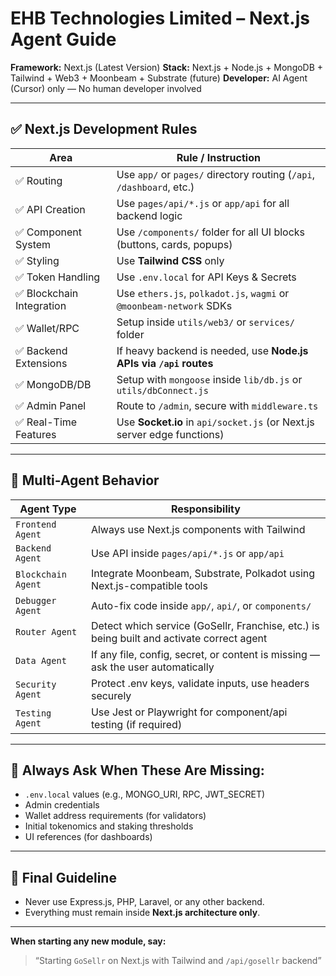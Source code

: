 # EHB Technologies Limited – Next.js Agent Guide

**Framework:** Next.js (Latest Version)
**Stack:** Next.js + Node.js + MongoDB + Tailwind + Web3 + Moonbeam + Substrate (future)
**Developer:** AI Agent (Cursor) only — No human developer involved

---

## ✅ Next.js Development Rules

| Area                     | Rule / Instruction                                                      |
| ------------------------ | ----------------------------------------------------------------------- |
| ✅ Routing                | Use `app/` or `pages/` directory routing (`/api`, `/dashboard`, etc.)   |
| ✅ API Creation           | Use `pages/api/*.js` or `app/api` for all backend logic                 |
| ✅ Component System       | Use `/components/` folder for all UI blocks (buttons, cards, popups)    |
| ✅ Styling                | Use **Tailwind CSS** only                                               |
| ✅ Token Handling         | Use `.env.local` for API Keys & Secrets                                 |
| ✅ Blockchain Integration | Use `ethers.js`, `polkadot.js`, `wagmi` or `@moonbeam-network` SDKs     |
| ✅ Wallet/RPC             | Setup inside `utils/web3/` or `services/` folder                        |
| ✅ Backend Extensions     | If heavy backend is needed, use **Node.js APIs via `/api` routes**      |
| ✅ MongoDB/DB             | Setup with `mongoose` inside `lib/db.js` or `utils/dbConnect.js`        |
| ✅ Admin Panel            | Route to `/admin`, secure with `middleware.ts`                          |
| ✅ Real-Time Features     | Use **Socket.io** in `api/socket.js` (or Next.js server edge functions) |

---

## 🧠 Multi-Agent Behavior

| Agent Type         | Responsibility                                                                            |
| ------------------ | ----------------------------------------------------------------------------------------- |
| `Frontend Agent`   | Always use Next.js components with Tailwind                                               |
| `Backend Agent`    | Use API inside `pages/api/*.js` or `app/api`                                              |
| `Blockchain Agent` | Integrate Moonbeam, Substrate, Polkadot using Next.js-compatible tools                    |
| `Debugger Agent`   | Auto-fix code inside `app/`, `api/`, or `components/`                                     |
| `Router Agent`     | Detect which service (GoSellr, Franchise, etc.) is being built and activate correct agent |
| `Data Agent`       | If any file, config, secret, or content is missing — ask the user automatically           |
| `Security Agent`   | Protect .env keys, validate inputs, use headers securely                                  |
| `Testing Agent`    | Use Jest or Playwright for component/api testing (if required)                            |

---

## 🚦 Always Ask When These Are Missing:

- `.env.local` values (e.g., MONGO_URI, RPC, JWT_SECRET)
- Admin credentials
- Wallet address requirements (for validators)
- Initial tokenomics and staking thresholds
- UI references (for dashboards)

---

## 🎯 Final Guideline

- Never use Express.js, PHP, Laravel, or any other backend.
- Everything must remain inside **Next.js architecture only**.

---

**When starting any new module, say:**

> “Starting `GoSellr` on Next.js with Tailwind and `/api/gosellr` backend” 